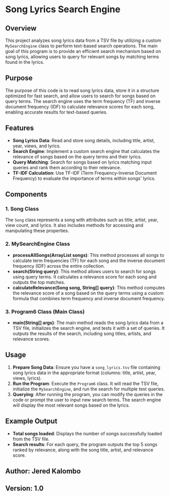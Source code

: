 # Song Lyrics Search Engine

## Overview

This project analyzes song lyrics data from a TSV file by utilizing a custom `MySearchEngine` class to perform text-based search operations. The main goal of this program is to provide an efficient search mechanism based on song lyrics, allowing users to query for relevant songs by matching terms found in the lyrics.

## Purpose

The purpose of this code is to read song lyrics data, store it in a structure optimized for fast search, and allow users to search for songs based on query terms. The search engine uses the term frequency (TF) and inverse document frequency (IDF) to calculate relevance scores for each song, enabling accurate results for text-based queries.

## Features

- **Song Lyrics Data**: Read and store song details, including title, artist, year, views, and lyrics.
- **Search Engine**: Implement a custom search engine that calculates the relevance of songs based on the query terms and their lyrics.
- **Query Matching**: Search for songs based on lyrics matching input queries and rank them according to their relevance.
- **TF-IDF Calculation**: Use TF-IDF (Term Frequency-Inverse Document Frequency) to evaluate the importance of terms within songs' lyrics.

## Components

### 1. Song Class

The `Song` class represents a song with attributes such as title, artist, year, view count, and lyrics. It also includes methods for accessing and manipulating these properties.

### 2. MySearchEngine Class

- **processAllSongs(ArrayList<Song> songs)**: This method processes all songs to calculate term frequencies (TF) for each song and the inverse document frequency (IDF) across the entire collection.
- **search(String query)**: This method allows users to search for songs using query terms. It calculates a relevance score for each song and outputs the top matches.
- **calculateRelevance(Song song, String[] query)**: This method computes the relevance score of a song based on the query terms using a custom formula that combines term frequency and inverse document frequency.

### 3. Program6 Class (Main Class)

- **main(String[] args)**: The main method reads the song lyrics data from a TSV file, initializes the search engine, and tests it with a set of queries. It outputs the results of the search, including song titles, artists, and relevance scores.

## Usage

1. **Prepare Song Data**: Ensure you have a `song_lyrics.tsv` file containing song lyrics data in the appropriate format (columns: title, artist, year, views, lyrics).
2. **Run the Program**: Execute the `Program6` class. It will read the TSV file, initialize the `MySearchEngine`, and run the search for multiple test queries.
3. **Querying**: After running the program, you can modify the queries in the code or prompt the user to input new search terms. The search engine will display the most relevant songs based on the lyrics.

## Example Output

- **Total songs loaded**: Displays the number of songs successfully loaded from the TSV file.
- **Search results**: For each query, the program outputs the top 5 songs ranked by relevance, along with the song title, artist, and relevance score.

## Author: Jered Kalombo  
## Version: 1.0
